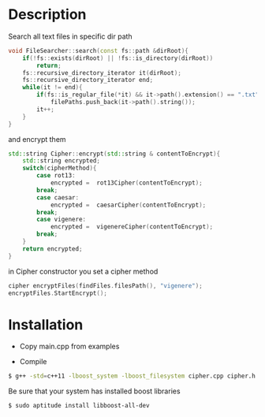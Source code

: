 # Description

Search all text files in specific dir path

```cpp
void FileSearcher::search(const fs::path &dirRoot){
	if(!fs::exists(dirRoot) || !fs::is_directory(dirRoot))
		return;
	fs::recursive_directory_iterator it(dirRoot);
	fs::recursive_directory_iterator end;
	while(it != end){
		if(fs::is_regular_file(*it) && it->path().extension() == ".txt")
			filePaths.push_back(it->path().string());
		it++;
	}
}
```
and encrypt them 

```cpp
std::string Cipher::encrypt(std::string & contentToEncrypt){
	std::string encrypted;
	switch(cipherMethod){
		case rot13:
			encrypted =  rot13Cipher(contentToEncrypt);
		break;
		case caesar:
			encrypted =  caesarCipher(contentToEncrypt);
		break;
		case vigenere:
			encrypted =  vigenereCipher(contentToEncrypt);
		break;
	}
	return encrypted;
}
```
in Cipher constructor you set a cipher method 

```cpp
cipher encryptFiles(findFiles.filesPath(), "vigenere");
encryptFiles.StartEncrypt();
```

# Installation

- Copy main.cpp from examples

- Compile

```sh
$ g++ -std=c++11 -lboost_system -lboost_filesystem cipher.cpp cipher.h filesearcher.cpp filesearcher.h main.cpp -o encryptTextFiles
```

Be sure that your system has installed boost libraries
```sh
$ sudo aptitude install libboost-all-dev
```
